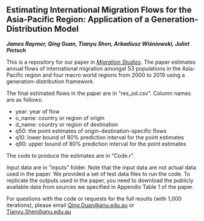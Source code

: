 ## Estimating International Migration Flows for the Asia-Pacific Region: Application of a Generation-Distribution Model
***James Raymer,  Qing Guan,  Tianyu Shen,  Arkadiusz Wiśniowski, Juliet Pietsch***

This is a repository for our paper in [*Migration Studies*](https://academic.oup.com/migration). The paper estimates annual flows of international migration amongst 53 populations in the Asia-Pacific region and four macro world regions from 2000 to 2019 using a generation-distribution framework. 

The final estimated flows in the paper are in "res_od.csv". Column names are as follows:
- year: year of flow
- o_name: country or region of origin
- d_name: country or region of destination
- q50: the point estimates of origin-destination-specific flows
- q10: lower bound of 80% prediction interval for the point estimates
- q90: upper bound of 80% prediction interval for the point estimates




The code to produce the estimates are in "Code.r". 

Input data are in "inputs" folder. 
  Note that the input data are not actual data used in the paper. We provided a set of test data files to run the code. 
  To replicate the outputs used in the paper, you need to download the publicly available data from sources we specified in Appendix Table 1 of the paper.



For questions with the code or requests for the full results (with 1,000 iterations), please email Qing.Guan@anu.edu.au or Tianyu.Shen@anu.edu.au
